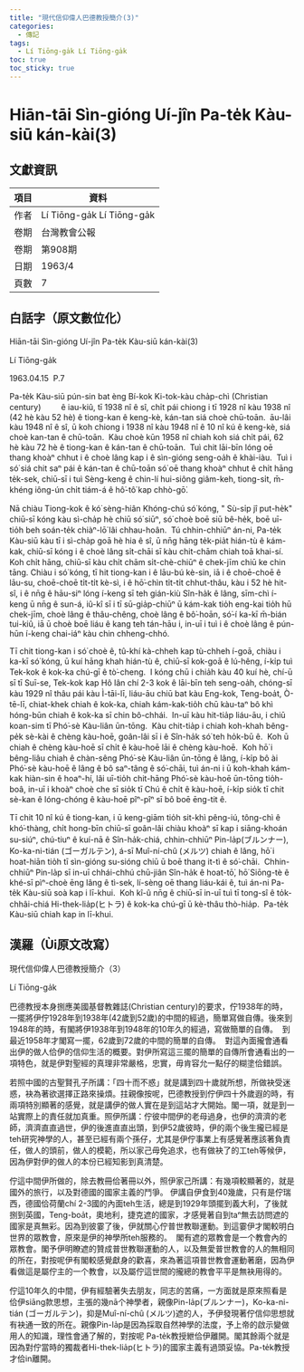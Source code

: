 ```yaml
---
title: "現代信仰偉人巴德教授簡介(3)"
categories:
  - 傳記
tags:
  - Lí Tiōng-ga̍k Lí Tiōng-ga̍k
toc: true
toc_sticky: true
---
```


# Hiān-tāi Sìn-gióng Uí-jîn Pa-te̍k Kàu-siū kán-kài(3)

## 文獻資訊

| 項目 | 資料 |
|---|---|
| 作者 | Lí Tiōng-ga̍k Lí Tiōng-ga̍k |
| 卷期 | 台灣教會公報 |
| 卷期 | 第908期 |
| 日期 | 1963/4 |
| 頁數 | 7 |

## 白話字（原文數位化）

Hiān-tāi Sìn-gióng Uí-jîn Pa-te̍k Kàu-siū kán-kài(3)

Lí Tiōng-ga̍k

1963.04.15  P.7

Pa-te̍k Kàu-siū pún-sin bat èng Bí-kok Ki-tok-kàu cha̍p-chì (Christian century)         ê iau-kiû, tī 1938 nî ê sî, chi̍t pái chiong i tī 1928 nî kàu 1938 nî (42 hè kàu 52 hè) ê tiong-kan ê keng-kè, kán-tan siá choè chū-toān.  āu-lâi kàu 1948 nî ê sî, ū koh chiong i 1938 nî kàu 1948 nî ê 10 nî kú ê keng-kè, siá choè kan-tan ê chū-toān.  Kàu choè kūn 1958 nî chiah koh siá chi̍t pái, 62 hè kàu 72 hè ê tiong-kan ê kán-tan ê chū-toān.  Tuì chit lāi-bīn lóng oē thang khoàⁿ chhut i ê choè lâng kap i ê sìn-gióng seng-oa̍h ê khài-iàu.  Tuì i só͘ siá chit saⁿ pái ê kán-tan ê chū-toān só͘ oē thang khoàⁿ chhut ê chi̍t hāng te̍k-sek, chiū-sī i tuì Sèng-keng ê chin-lí hui-siông giâm-keh, tiong-si̍t, m̄-khéng iông-ún chi̍t tiám-á ê hô͘-tô͘ kap chhò-gō͘.

Nā chiàu Tiong-kok ê kó͘ sèng-hiân Khóng-chú só͘ kóng, " Sù-si̍p jî put-he̍k" chiū-sī kóng kàu sì-cha̍p hè chiū só͘ siūⁿ, só͘ choè boē siū bê-he̍k, boē uī-tio̍h beh soán-te̍k chiàⁿ-lō͘ lâi chhau-hoân.  Tú chhin-chhiūⁿ án-ni, Pa-te̍k Kàu-siū kàu tī i sì-cha̍p goā hè hia ê sî, ū nn̄g hāng te̍k-pia̍t hián-tù ê kám-kak, chiū-sī kóng i ê choè lâng si̍t-chāi sī kàu chit-chām chiah toā khai-sí.  Koh chi̍t hāng, chiū-sī kàu chi̍t chām si̍t-chè-chiūⁿ ê chek-jīm chiū ke chin tāng. Chiàu i só͘ kóng, tī hit tiong-kan i ê lāu-bú kè-sin, iā i ê choē-choē ê lāu-su, choē-choē ti̍t-ti̍t kè-sì, i ê hō͘-chìn ti̍t-ti̍t chhut-thâu, kàu i 52 hè hit-sî, i ê nn̄g ê hāu-siⁿ lóng í-keng sī teh gián-kiù Sîn-ha̍k ê lâng, sīm-chì í-keng ū nn̄g ê sun-á, iû-kî sī i tī sū-gia̍p-chiūⁿ ū kám-kak tio̍h eng-kai tio̍h hū chek-jīm, choè lâng ê thâu-chêng, choè lâng ê bô͘-hoān, só͘-í ka-kī m̄-bián tui-kiû, iā ū choè boē liáu ê kang teh tán-hāu i, in-uī i tuì i ê choè lâng ê pún-hūn í-keng chai-iáⁿ kàu chin chheng-chhó.

Tī chit tiong-kan i só͘ choè ê, tû-khí kà-chheh kap tù-chheh í-goā, chiàu i ka-kī só͘ kóng, ū kuí hāng khah hián-tù ê, chiū-sī kok-goā ê lú-hêng, í-ki̍p tuì Tek-kok ê kok-ka chú-gī ê tò͘-cheng.  I kóng chū i chia̍h kàu 40 kuí hè, chí-ū sī tī Suī-se, Tek-kok kap Hô lân chí 2-3 kok ê lāi-bīn teh seng-oa̍h, chóng-sī kàu 1929 nî thâu pái kàu Ì-tāi-lī, liáu-āu chiū bat kàu Eng-kok, Teng-boa̍t, Ò-tē-lī, chiat-khek chiah ê kok-ka, chiah kám-kak-tio̍h chū kàu-taⁿ bô khì hóng-būn chiah ê kok-ka sī chin bô-chhái.  In-uī kàu hit-tia̍p liáu-āu, i chiū koan-sim tī Phó͘-sè Kàu-liân ūn-tōng.  Kàu chit-tia̍p i chiah koh-khah bêng-pe̍k sè-kài ê chèng kàu-hoē, goân-lâi sī i ê Sîn-ha̍k só͘ teh ho̍k-bū ê.  Koh ū chiah ê chèng kàu-hoē sī chi̍t ê kàu-hoē lāi ê chèng kàu-hoē.  Koh hō͘ i bêng-liâu chiah ê chàn-sêng Phó͘-sè Kàu-liân ūn-tōng ê lâng, í-ki̍p bô ài Phó͘-sè kàu-hoē ê lâng ê bô saⁿ-tâng ê só͘-chāi, tuì án-ni i ū koh-khah kám-kak hiàn-sin ê hoaⁿ-hí, lâi uī-tio̍h chit-hāng Phó͘-sè kàu-hoē ūn-tōng tio̍h-boâ, in-uī i khoàⁿ choè che sī sio̍k tī Chú ê chi̍t ê kàu-hoē, í-ki̍p sio̍k tī chit sè-kan ê lóng-chóng ê kàu-hoē pîⁿ-pîⁿ sī bô boē ēng-tit ê.

Tī chit 10 nî kú ê tiong-kan, i ū keng-giām tio̍h sit-khì pêng-iú, tông-chì ê khó͘-thàng, chi̍t hong-bīn chiū-sī goân-lâi chiàu khoàⁿ sī kap i siāng-khoán su-siúⁿ, chú-tiuⁿ ê kuí-nā ê Sîn-ha̍k-chiá, chhin-chhiūⁿ Pin-la̍p(ブルンナー), Ko-ka-ni-tián (ゴーガルテン), á-sī Muî-ní-chû (メルツ) chiah ê lâng, hō͘ i hoat-hiān tio̍h tī sìn-gióng su-sióng chiū ū boē thang it-tì ê só͘-chāi.  Chhin-chhiūⁿ Pin-la̍p sī in-uī chhái-chhú chū-jiân Sîn-ha̍k ê hoat-tō͘, hō͘ Siōng-tè ê khé-sī pìⁿ-choè ēng lâng ê tì-sek, lí-sèng oē thang liáu-kái ê, tuì án-ni Pa-te̍k Kàu-siū soà kap i lī-khui.  Koh kî-û nn̄g ê chiū-sī in-uī tuì tī tong-sî ê to̍k-chhâi-chiá Hi-thek-lia̍p(ヒトラ) ê kok-ka chú-gī ū kè-thâu thò-hia̍p.  Pa-te̍k Kàu-siū chiah kap in lī-khui.

## 漢羅（Ùi原文改寫）

現代信仰偉人巴德教授簡介（3）

Lí Tiōng-ga̍k

巴德教授本身捌應美國基督教雜誌(Christian century)的要求，佇1938年的時，一擺將伊佇1928年到1938年(42歲到52歲)的中間的經過，簡單寫做自傳。後來到1948年的時，有閣將伊1938年到1948年的10年久的經過，寫做簡單的自傳。  到最近1958年才閣寫一擺，62歲到72歲的中間的簡單的自傳。  對這內面攏會通看出伊的做人佮伊的信仰生活的概要。對伊所寫這三擺的簡單的自傳所會通看出的一項特色，就是伊對聖經的真理非常嚴格，忠實，毋肯容允一點仔的糊塗佮錯誤。

若照中國的古聖賢孔子所講：「四十而不惑」就是講到四十歲就所想，所做袂受迷惑，袂為著欲選擇正路來操煩。拄親像按呢，巴德教授到佇伊四十外歲遐的時，有兩項特別顯著的感覺，就是講伊的做人實在是到這站才大開始。閣一項，就是到一站實際上的責任就加真重。照伊所講：佇彼中間伊的老母過身，也伊的濟濟的老師，濟濟直直過世，伊的後進直直出頭，到伊52歲彼時，伊的兩个後生攏已經是teh研究神學的人，甚至已經有兩个孫仔，尤其是伊佇事業上有感覺著應該著負責任，做人的頭前，做人的模範，所以家己毋免追求，也有做袂了的工teh等候伊，因為伊對伊的做人的本份已經知影到真清楚。

佇這中間伊所做的，除去教冊佮著冊以外，照伊家己所講：有幾項較顯著的，就是國外的旅行，以及對德國的國家主義的鬥爭。 伊講自伊食到40幾歲，只有是佇瑞西，德國佮荷蘭chí 2-3國的內面teh生活，總是到1929年頭擺到義大利，了後就捌到英國，Teng-boa̍t，奧地利，捷克遮的國家，才感覺著自到taⁿ無去訪問遮的國家是真無彩。因為到彼霎了後，伊就關心佇普世教聯運動。到這霎伊才閣較明白世界的眾教會，原來是伊的神學所teh服務的。  閣有遮的眾教會是一个教會內的眾教會。閣予伊明瞭遮的贊成普世教聯運動的人，以及無愛普世教會的人的無相同的所在，對按呢伊有閣較感覺獻身的歡喜，來為著這項普世教會運動著磨，因為伊看做這是屬佇主的一个教會，以及屬佇這世間的攏總的教會平平是無袂用得的。

佇這10年久的中間，伊有經驗著失去朋友，同志的苦痛，一方面就是原來照看是佮伊siāng款思想，主張的幾nā个神學者，親像Pin-la̍p(ブルンナー)，Ko-ka-ni-tián (ゴーガルテン)，抑是Muî-ní-chû (メルツ)遮的人，予伊發現著佇信仰思想就有袂通一致的所在。親像Pin-la̍p是因為採取自然神學的法度，予上帝的啟示變做用人的知識，理性會通了解的，對按呢 Pa-te̍k教授紲佮伊離開。閣其餘兩个就是因為對佇當時的獨裁者Hi-thek-lia̍p(ヒトラ)的國家主義有過頭妥協。Pa-te̍k教授才佮in離開。
